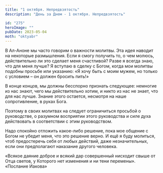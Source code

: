 ```yaml
---
title: "1 октября. Непредвзятость"
description: "День за Днем - 1 октября. Непредвзятость"

id: "275"
heroImage: ""
pubDate: 2023-05-04
moth: "oktyabr"
---
```


В Ал-Аноне мы часто говорим о важности молитвы. Эта идея наводит на некоторые
размышления. Если я смогу получить то, о чем молюсь, действительно ли это
сделает меня счастливой? Разве я всегда знаю, что для меня лучше? Я вступаю в
сделку с Богом, когда мои молитвы подобны просьбе или указанию: «Я хочу быть с
моим мужем, но только с условием – он должен бросить пить!»

В конце концов, мы должны бесспорно признать следующее: немногие из нас знают,
чего мы действительно хотим, и никто из нас не знает, что для нас лучше.
Знание этого остается, несмотря на наше сопротивление, в руках Бога.

Поэтому в своих молитвах на следует ограничиться просьбой о руководстве, о
разумном восприятии этого руководства и силе духа действовать в соответствии с
этим руководством.

Надо спокойно отложить какое-либо решение, пока мое общение с Богом не убедит
меня, что это решение верно. И ещё я буду молиться, чтоб предостеречь себя от
любых действий, даже незначительных, если они предполагают наказание другого
человека.

«Всякое даяние доброе и всякий дар совершенный нисходит свыше от Отца светов,
у Которого нет изменения и ни тени перемены». «Послание Иакова»
